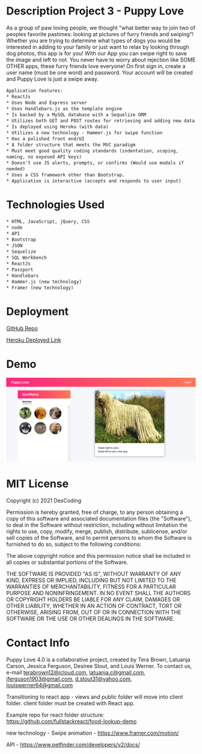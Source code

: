 # Description Project 3 - Puppy Love

As a group of paw loving people, we thought "what better way to join two of peoples favorite pastimes: looking at pictures of furry friends and swiping"! Whether you are trying to determine what types of dogs you would be interested in adding to your family or just want to relax by looking through dog photos, this app is for you! With our App you can swipe right to save the image and left to not. You never have to worry about rejection like SOME OTHER apps, these furry friends love everyone! On first sign in, create a user name (must be one word) and password. Your account will be created and Puppy Love is just a swipe away.

    Application features:
    * ReactJs
    * Uses Node and Express server
    * Uses Handlebars.js as the template engine
    * Is backed by a MySQL database with a Sequelize ORM
    * Utilizes both GET and POST routes for retrieving and adding new data
    * Is deployed using Heroku (with data)
    * Utilizes a new technology - Hammer.js for swipe function
    * Has a polished front end/UI
    * A folder structure that meets the MVC paradigm
    * Must meet good quality coding standards (indentation, scoping, naming, no exposed API keys)
    * Doesn't use JS alerts, prompts, or confirms (Would use modals if needed)
    * Uses a CSS framework other than Bootstrap.
    * Application is interactive (accepts and responds to user input)

# Technologies Used

    * HTML, JavaScript, jQuery, CSS
    * node
    * API
    * Bootstrap
    * JSON
    * Sequelize
    * SQL Workbench
    * ReactJs
    * Passport
    * Handlebars
    * Hammer.js (new technology)
    * Framer (new technology)

# Deployment

[GitHub Repo](https://github.com/DesCoding/PuppyLove4.0)

[Heroku Deployed Link](https://puppy-love.herokuapp.com/)

# Demo

![Demo](assets/MemberPage.png)

# MIT License

Copyright (c) 2021 DesCoding

Permission is hereby granted, free of charge, to any person obtaining a copy
of this software and associated documentation files (the "Software"), to deal
in the Software without restriction, including without limitation the rights
to use, copy, modify, merge, publish, distribute, sublicense, and/or sell
copies of the Software, and to permit persons to whom the Software is
furnished to do so, subject to the following conditions:

The above copyright notice and this permission notice shall be included in all
copies or substantial portions of the Software.

THE SOFTWARE IS PROVIDED "AS IS", WITHOUT WARRANTY OF ANY KIND, EXPRESS OR
IMPLIED, INCLUDING BUT NOT LIMITED TO THE WARRANTIES OF MERCHANTABILITY,
FITNESS FOR A PARTICULAR PURPOSE AND NONINFRINGEMENT. IN NO EVENT SHALL THE
AUTHORS OR COPYRIGHT HOLDERS BE LIABLE FOR ANY CLAIM, DAMAGES OR OTHER
LIABILITY, WHETHER IN AN ACTION OF CONTRACT, TORT OR OTHERWISE, ARISING FROM,
OUT OF OR IN CONNECTION WITH THE SOFTWARE OR THE USE OR OTHER DEALINGS IN THE
SOFTWARE.

# Contact Info

Puppy Love 4.0 is a collaborative project, created by Tera Brown, Latuanja Carson, Jessica Ferguson, Desiree Stout, and Louis Werner. To contact us, e-mail terabrown12@icloud.com, latuanja.c@gmail.com, jferguson1903@gmail.com, d.stout31@yahoo.com, louiswerner64@gmail.com

Transitioning to react app - views and public folder will move into client folder. client folder must be created with React app.

Example repo for react folder structure: https://github.com/fullstackreact/food-lookup-demo

new technology - Swipe animation - https://www.framer.com/motion/

API - https://www.petfinder.com/developers/v2/docs/
